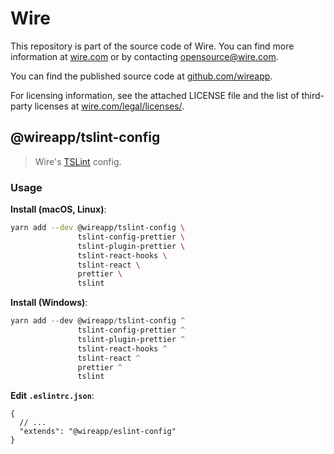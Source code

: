 # Wire

This repository is part of the source code of Wire. You can find more information at [wire.com](https://wire.com) or by contacting opensource@wire.com.

You can find the published source code at [github.com/wireapp](https://github.com/wireapp).

For licensing information, see the attached LICENSE file and the list of third-party licenses at [wire.com/legal/licenses/](https://wire.com/legal/licenses/).

## @wireapp/tslint-config

> Wire's [TSLint](https://palantir.github.io/tslint/) config.

### Usage

**Install (macOS, Linux)**:

```bash
yarn add --dev @wireapp/tslint-config \
               tslint-config-prettier \
               tslint-plugin-prettier \
               tslint-react-hooks \
               tslint-react \
               prettier \
               tslint
```

**Install (Windows)**:

```powershell
yarn add --dev @wireapp/tslint-config ^
               tslint-config-prettier ^
               tslint-plugin-prettier ^
               tslint-react-hooks ^
               tslint-react ^
               prettier ^
               tslint
```

**Edit `.eslintrc.json`**:

```jsonc
{
  // ...
  "extends": "@wireapp/eslint-config"
}
```
